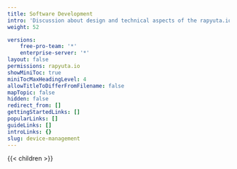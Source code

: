```yaml
---
title: Software Development
intro: 'Discussion about design and technical aspects of the rapyuta.io platform. Detailed information about features, use-cases and best practices'
weight: 52

versions:
    free-pro-team: '*'
    enterprise-server: '*'
layout: false
permissions: rapyuta.io
showMiniToc: true
miniTocMaxHeadingLevel: 4
allowTitleToDifferFromFilename: false
mapTopic: false
hidden: false
redirect_from: []
gettingStartedLinks: []
popularLinks: []
guideLinks: []
introLinks: {}
slug: device-management
---
```


{{< children >}}